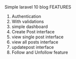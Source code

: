Simple laravel 10 blog
FEATURES
1) Authentication
2) With validations
3) simple dashboard
4) Create Post interface
5) view single post interface
6) view all posts interface
7) updatepost interface
8) Follow and Unfollow feature

